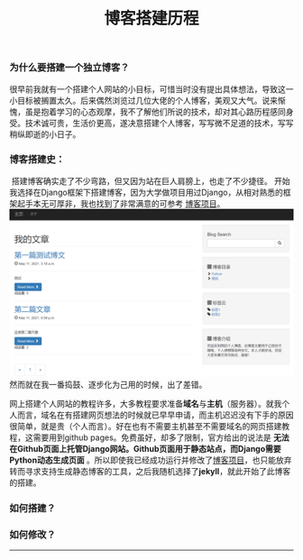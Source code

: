 ﻿---
layout: post
title: 博客搭建历程
keywords: 博客 GitHub Jekyll 
category: 我的日志
tags: 博客 jekyll 
---

### 为什么要搭建一个独立博客？

​	很早前我就有一个搭建个人网站的小目标，可惜当时没有提出具体想法，导致这一小目标被搁置太久。后来偶然浏览过几位大佬的个人博客，美观又大气。说来惭愧，虽是抱着学习的心态观摩，我不了解他们所说的技术，却对其心路历程感同身受。技术诚可贵，生活价更高，遂决意搭建个人博客，写写微不足道的技术，写写稍纵即逝的小日子。

### 博客搭建史：

​	搭建博客确实走了不少弯路，但又因为站在巨人肩膀上，也走了不少捷径。
​	开始我选择在Django框架下搭建博客，因为大学做项目用过Django，从相对熟悉的框架起手本无可厚非，我也找到了非常满意的可参考 [博客项目][1]。
![blog-django](https://raw.githubusercontent.com/ycjxjrlx/Blog-Jekyll/master/assets/imgs/Blog-Django.png)
​	然而就在我一番捣鼓、逐步化为己用的时候，出了差错。

​	网上搭建个人网站的教程许多，大多教程要求准备**域名**与**主机**（服务器）。就我个人而言，域名在有搭建网页想法的时候就已早早申请，而主机迟迟没有下手的原因很简单，就是贵（个人而言）。好在也有不需要主机甚至不需要域名的网页搭建教程，这需要用到github pages。免费虽好，却多了限制，官方给出的说法是 **无法在Github页面上托管Django网站。Github页面用于静态站点，而Django需要Python动态生成页面** 。所以即使我已经成功运行并修改了[博客项目][1]，也只能放弃转而寻求支持生成静态博客的工具，之后我随机选择了**jekyll**，就此开始了此博客的搭建。

### 如何搭建？


### 如何修改？


--------
[1]: https://github.com/erenming/blog

